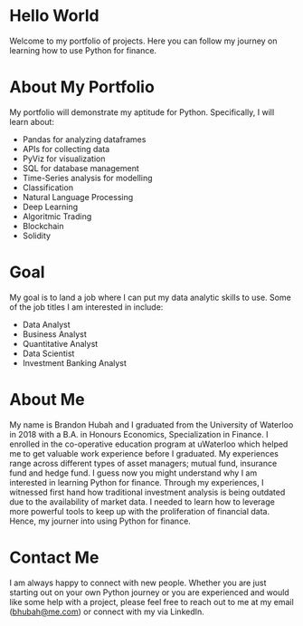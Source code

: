 
# Hello World

Welcome to my portfolio of projects. Here you can follow my journey on learning how to use Python for finance. 

# About My Portfolio
My portfolio will demonstrate my aptitude for Python. Specifically, I will learn about:
* Pandas for analyzing dataframes
* APIs for collecting data
* PyViz for visualization
* SQL for database management
* Time-Series analysis for modelling 
* Classification 
* Natural Language Processing 
* Deep Learning
* Algoritmic Trading
* Blockchain
* Solidity 

# Goal
My goal is to land a job where I can put my data analytic skills to use. Some of the job titles I am interested in include:
* Data Analyst
* Business Analyst
* Quantitative Analyst
* Data Scientist 
* Investment Banking Analyst 
# About Me
My name is Brandon Hubah and I graduated from the University of Waterloo in 2018 with a B.A. in Honours Economics, Specialization in Finance. I enrolled in the co-operative education program at uWaterloo which helped me to get valuable work experience before I graduated. My experiences range across different types of asset managers; mutual fund, insurance fund and hedge fund. I guess now you might understand why I am interested in learning Python for finance. Through my experiences, I witnessed first hand how traditional investment analysis is being outdated due to the availability of market data. I needed to learn how to leverage more powerful tools to keep up with the proliferation of financial data. Hence, my journer into using Python for finance. 

# Contact Me
I am always happy to connect with new people. Whether you are just starting out on your own Python journey or you are experienced and would like some help with a project, please feel free to reach out to me at my email (bhubah@me.com) or connect with my via LinkedIn. 
